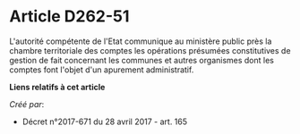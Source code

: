 # Article D262-51

L'autorité compétente de l'Etat communique au ministère public près la chambre territoriale des comptes les opérations
présumées constitutives de gestion de fait concernant les communes et autres organismes dont les comptes font l'objet d'un
apurement administratif.

**Liens relatifs à cet article**

_Créé par_:

  - Décret n°2017-671 du 28 avril 2017 - art. 165
